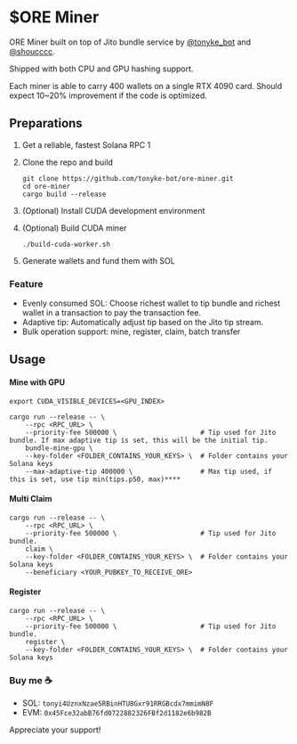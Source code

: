 # $ORE Miner

ORE Miner built on top of Jito bundle service by [@tonyke_bot](https://x.com/tonyke_bot) and [@shoucccc](https://twitter.com/shoucccc).

Shipped with both CPU and GPU hashing support.

Each miner is able to carry 400 wallets on a single RTX 4090 card. Should expect 10~20% improvement if the code is optimized. 

## Preparations

1. Get a reliable, fastest Solana RPC 1
2. Clone the repo and build
    ```shell
    git clone https://github.com/tonyke-bot/ore-miner.git
    cd ore-miner
    cargo build --release
    ```

3. (Optional) Install CUDA development environment
4. (Optional) Build CUDA miner
    ```shell
    ./build-cuda-worker.sh
    ```
   
5. Generate wallets and fund them with SOL

### Feature
* Evenly consumed SOL: Choose richest wallet to tip bundle and richest wallet in a transaction to pay the transaction fee.
* Adaptive tip: Automatically adjust tip based on the Jito tip stream.
* Bulk operation support: mine, register, claim, batch transfer

## Usage

#### Mine with GPU
```
export CUDA_VISIBLE_DEVICES=<GPU_INDEX>

cargo run --release -- \
    --rpc <RPC_URL> \
    --priority-fee 500000 \                     # Tip used for Jito bundle. If max adaptive tip is set, this will be the initial tip.
    bundle-mine-gpu \
    --key-folder <FOLDER_CONTAINS_YOUR_KEYS> \  # Folder contains your Solana keys
    --max-adaptive-tip 400000 \                 # Max tip used, if this is set, use tip min(tips.p50, max)****

```

#### Multi Claim
```
cargo run --release -- \
    --rpc <RPC_URL> \
    --priority-fee 500000 \                     # Tip used for Jito bundle. 
    claim \
    --key-folder <FOLDER_CONTAINS_YOUR_KEYS> \  # Folder contains your Solana keys
    --beneficiary <YOUR_PUBKEY_TO_RECEIVE_ORE>
```

#### Register
```
cargo run --release -- \
    --rpc <RPC_URL> \
    --priority-fee 500000 \                     # Tip used for Jito bundle. 
    register \
    --key-folder <FOLDER_CONTAINS_YOUR_KEYS> \  # Folder contains your Solana keys
```

### Buy me ☕️

* SOL: `tonyi4UznxNzae5RBinHTU8Gxr91RRGBcdx7mmimN8F`
* EVM: `0x45Fce32abB76fd0722882326FBf2d1182e6b982B`

Appreciate your support!
